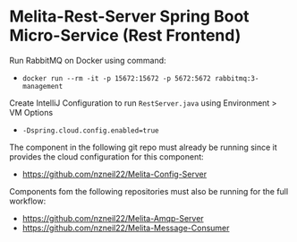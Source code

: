 # Melita-Rest-Server Spring Boot Micro-Service (Rest Frontend)

Run RabbitMQ on Docker using command:
* `docker run --rm -it -p 15672:15672 -p 5672:5672 rabbitmq:3-management`

Create IntelliJ Configuration to run `RestServer.java` using Environment > VM Options 
* `-Dspring.cloud.config.enabled=true`

The component in the following git repo must already be running since it provides the cloud configuration for this component:
* https://github.com/nzneil22/Melita-Config-Server


Components fom the following repositories must also be running for the full workflow:
* https://github.com/nzneil22/Melita-Amqp-Server
* https://github.com/nzneil22/Melita-Message-Consumer
